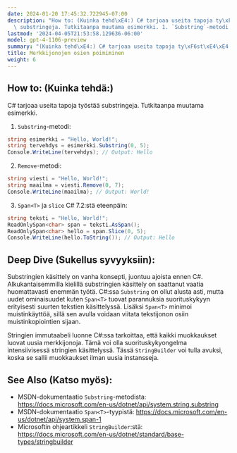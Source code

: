 ```yaml
---
date: 2024-01-20 17:45:32.722945-07:00
description: "How to: (Kuinka tehd\xE4:) C# tarjoaa useita tapoja ty\xF6st\xE4\xE4\
  \ substringeja. Tutkitaanpa muutama esimerkki. 1. `Substring`-metodi."
lastmod: '2024-04-05T21:53:58.129636-06:00'
model: gpt-4-1106-preview
summary: "(Kuinka tehd\xE4:) C# tarjoaa useita tapoja ty\xF6st\xE4\xE4 substringeja."
title: Merkkijonojen osien poimiminen
weight: 6
---
```


## How to: (Kuinka tehdä:)
C# tarjoaa useita tapoja työstää substringeja. Tutkitaanpa muutama esimerkki.

1. `Substring`-metodi:

```C#
string esimerkki = "Hello, World!";
string tervehdys = esimerkki.Substring(0, 5);
Console.WriteLine(tervehdys); // Output: Hello
```

2. `Remove`-metodi:

```C#
string viesti = "Hello, World!";
string maailma = viesti.Remove(0, 7);
Console.WriteLine(maailma); // Output: World!
```

3. `Span<T>` ja `slice` C# 7.2:stä eteenpäin:

```C#
string teksti = "Hello, World!";
ReadOnlySpan<char> span = teksti.AsSpan();
ReadOnlySpan<char> hello = span.Slice(0, 5);
Console.WriteLine(hello.ToString()); // Output: Hello
```

## Deep Dive (Sukellus syvyyksiin):
Substringien käsittely on vanha konsepti, juontuu ajoista ennen C#. Alkukantaisemmilla kielillä substringien käsittely on saattanut vaatia huomattavasti enemmän työtä. C#:ssa `Substring` on ollut alusta asti, mutta uudet ominaisuudet kuten `Span<T>` tuovat parannuksia suorituskykyyn erityisesti suurten tekstien käsittelyssä. Lisäksi `Span<T>` minimoi muistinkäyttöä, sillä sen avulla voidaan viitata tekstijonon osiin muistinkopiointien sijaan.

Stringien immutaabeli luonne C#:ssa tarkoittaa, että kaikki muokkaukset luovat uusia merkkijonoja. Tämä voi olla suorituskykyongelma intensiivisessä stringien käsittelyssä. Tässä `StringBuilder` voi tulla avuksi, koska se sallii muokkaukset ilman uusia instansseja.

## See Also (Katso myös):
- MSDN-dokumentaatio `Substring`-metodista: https://docs.microsoft.com/en-us/dotnet/api/system.string.substring
- MSDN-dokumentaatio `Span<T>`-tyypistä: https://docs.microsoft.com/en-us/dotnet/api/system.span-1
- Microsoftin ohjeartikkeli `StringBuilder`:stä: https://docs.microsoft.com/en-us/dotnet/standard/base-types/stringbuilder
